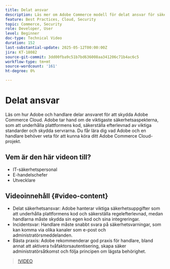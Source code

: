 ```yaml
---
title: Delat ansvar
description: Läs mer om Adobe Commerce modell för delat ansvar för säkerhet och åtgärder. Upptäck nyckelroller för Adobe och handlare.
feature: Best Practices, Cloud, Security
topic: Commerce, Security
role: Developer, User
level: Beginner
doc-type: Technical Video
duration: 152
last-substantial-update: 2025-05-12T00:00:00Z
jira: KT-18082
source-git-commit: 3dd00fba9c51b7bd636008aa341206c71b4ac6c5
workflow-type: tm+mt
source-wordcount: '161'
ht-degree: 0%

---
```



# Delat ansvar

Läs om hur Adobe och handlare delar ansvaret för att skydda Adobe Commerce Cloud. Adobe tar hand om de viktigaste säkerhetsaspekterna, som att underhålla plattformens kod, säkerställa efterlevnad av viktiga standarder och skydda servrarna. Du får lära dig vad Adobe och en handlare behöver veta för att kunna köra ditt Adobe Commerce Cloud-projekt.

## Vem är den här videon till?

* IT-säkerhetspersonal
* E-handelschefer
* Utvecklare

## Videoinnehåll {#video-content}

* Delat säkerhetsansvar: Adobe hanterar viktiga säkerhetsuppgifter som att underhålla plattformens kod och säkerställa regelefterlevnad, medan handlarna måste skydda sin egen kod och sina integreringar.
* Incidentsvar: Handlare måste snabbt svara på säkerhetsvarningar, som kan komma via olika kanaler som e-post och administratörsmeddelanden.
* Bästa praxis: Adobe rekommenderar god praxis för handlare, bland annat att aktivera tvåfaktorsautentisering, skapa säker administratörsåtkomst och följa principen om lägsta behörighet.

>[!VIDEO](https://video.tv.adobe.com/v/3458392/?learn=on&enablevpops)
